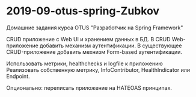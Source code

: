 # 2019-09-otus-spring-Zubkov
Домашние задания курса OTUS "Разработчик на Spring Framework"

CRUD приложение с Web UI и хранением данных в БД.
В CRUD Web-приложение добавить механизм аутентификации.
В существующее CRUD-приложение добавить мехнизм Form-based аутентификации.

Использовать метрики, healthchecks и logfile к приложению
Реализовать собственную метрику, InfoContributor, HealthIndicator или Endpoint.

Опционально: переписать приложение на HATEOAS принципах.
